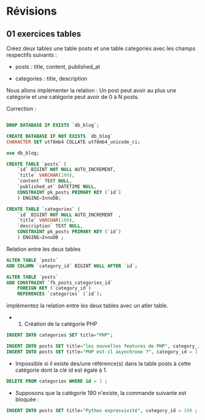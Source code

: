 # Révisions

## 01 exercices tables

Créez deux tables une table posts et une table categories avec les champs respectifs suivants :

- posts : title, content, published_at

- categories : title, description

Nous allons implémenter la relation : Un post peut avoir au plus une catégorie et une catégorie peut avoir de 0 à N posts. 

Correction :

```sql

DROP DATABASE IF EXISTS `db_blog`;

CREATE DATABASE IF NOT EXISTS `db_blog`
CHARACTER SET utf8mb4 COLLATE utf8mb4_unicode_ci;

use db_blog;

CREATE TABLE `posts` (
    `id` BIGINT NOT NULL AUTO_INCREMENT, 
    `title` VARCHAR(100),
    `content` TEXT NULL,
    `published_at` DATETIME NULL,
    CONSTRAINT pk_posts PRIMARY KEY (`id`)
    ) ENGINE=InnoDB;

CREATE TABLE `categories` (
    `id` BIGINT NOT NULL AUTO_INCREMENT  , 
    `title` VARCHAR(100),
    `description` TEXT NULL,
    CONSTRAINT pk_posts PRIMARY KEY (`id`)
    ) ENGINE=InnoDB ;

``` 

Relation entre les deux tables 

```sql
ALTER TABLE `posts` 
ADD COLUMN `category_id` BIGINT NULL AFTER `id`;

ALTER TABLE `posts` 
ADD CONSTRAINT `fk_posts_categories_id` 
    FOREIGN KEY (`category_id`) 
    REFERENCES `categories` (`id`);
```

implémentez la relation entre les deux tables avec un atler table.

- 1. Création de la catégorie PHP

```sql
INSERT INTO categories SET title="PHP";

INSERT INTO posts SET title="les nouvelles features de PHP", category_id = 1 ;
INSERT INTO posts SET title="PHP est-il asynchrone ?", category_id = 1 ;
```

- Impossible si il existe des/une référence(s) dans la table posts à cette catégorie dont la clé id est égale à 1.

```sql
DELETE FROM categories WHERE id = 1 ;
```

- Supposons que la catégorie 190 n'existe, la commande suivante est bloquée :

```sql
INSERT INTO posts SET title="Python expressivité", category_id = 190 ;
